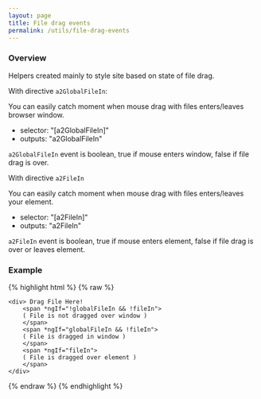 ```yaml
---
layout: page
title: File drag events
permalink: /utils/file-drag-events
---
```


### Overview
Helpers created mainly to style site based on state of file drag.

With directive `a2GlobalFileIn`:

You can easily catch moment when mouse drag with files enters/leaves browser window.

 - selector: "[a2GlobalFileIn]"
 - outputs: "a2GlobalFileIn"

 `a2GlobalFileIn` event is boolean, true if mouse enters window, false if file drag is over.

With directive `a2FileIn`

You can easily catch moment when mouse drag with files enters/leaves your element.

 - selector: "[a2FileIn]"
 - outputs: "a2FileIn"

 `a2FileIn` event is boolean, true if mouse enters element, false if file drag is over or leaves element.

### Example
{% highlight html %}
{% raw %}
<div (a2GlobalFileIn)="globalFileIn = $event"
     (a2FileIn)="fileIn = $event">

    <div> Drag File Here!
        <span *ngIf="!globalFileIn && !fileIn">
        ( File is not dragged over window )
        </span>
        <span *ngIf="globalFileIn && !fileIn">
        ( File is dragged in window )
        </span>
        <span *ngIf="fileIn">
        ( File is dragged over element )
        </span>
    </div>
</div>
{% endraw %}
{% endhighlight %}
